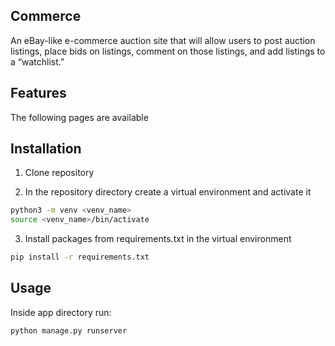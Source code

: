 ## Commerce

An eBay-like e-commerce auction site that will allow users to post auction listings, place bids on listings, comment on those listings, and add listings to a “watchlist.”

## Features

The following pages are available




## Installation

1. Clone repository

2. In the repository directory create a virtual environment and activate it

```bash
python3 -m venv <venv_name>
source <venv_name>/bin/activate
```
3. Install packages from requirements.txt in the virtual environment

```bash
pip install -r requirements.txt
```

## Usage
Inside app directory run:

```bash
python manage.py runserver
